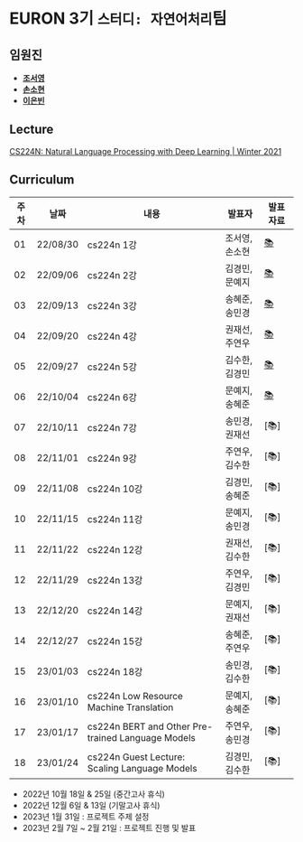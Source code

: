 # EURON 3기 `스터디: 자연어처리`팀

## 임원진
- **[조서영](https://github.com/stellajo99)**
- **[손소현](https://github.com/sonso1598)**
- **[이은빈](https://github.com/binable43)**


## Lecture
[CS224N: Natural Language Processing with Deep Learning | Winter 2021](https://www.youtube.com/watch?v=rmVRLeJRkl4&list=PLoROMvodv4rOSH4v6133s9LFPRHjEmbmJ)


## Curriculum

| 주차 | 날짜 | 내용 | 발표자 | 발표 자료|
|---|---|---|---|---|
|01|22/08/30|cs224n 1강|조서영, 손소현|[📚](https://github.com/Ewha-Euron/2022-02-Euron-NLP/blob/master/NLP_Week01.pdf)|
|02|22/09/06|cs224n 2강|김경민, 문예지|[📚](https://github.com/Ewha-Euron/2022-02-Euron-NLP/blob/master/NLP_Week02.pdf)|
|03|22/09/13|cs224n 3강|송혜준, 송민경|[📚](https://github.com/Ewha-Euron/2022-02-Euron-NLP/blob/master/NLP_Week03.pdf)|
|04|22/09/20|cs224n 4강|권재선, 주연우|[📚](https://github.com/Ewha-Euron/2022-02-Euron-NLP/blob/master/NLP_Week04.pdf)|
|05|22/09/27|cs224n 5강|김수한, 김경민|[📚](https://github.com/Ewha-Euron/2022-02-Euron-NLP/blob/master/NLP_Week05.pdf)|
|06|22/10/04|cs224n 6강|문예지, 송혜준|[📚](https://github.com/Ewha-Euron/2022-02-Euron-NLP/blob/master/NLP_Week06.pdf)|
|07|22/10/11|cs224n 7강|송민경, 권재선|[📚]|
|08|22/11/01|cs224n 9강|주연우, 김수한|[📚]|
|09|22/11/08|cs224n 10강|김경민, 송혜준|[📚]|
|10|22/11/15|cs224n 11강|문예지, 송민경|[📚]|
|11|22/11/22|cs224n 12강|권재선, 김수한|[📚]|
|12|22/11/29|cs224n 13강|주연우, 김경민|[📚]|
|13|22/12/20|cs224n 14강|문예지, 권재선|[📚]|
|14|22/12/27|cs224n 15강|송혜준, 주연우|[📚]|
|15|23/01/03|cs224n 18강|송민경, 김수한|[📚]|
|16|23/01/10|cs224n Low Resource Machine Translation|문예지, 송혜준|[📚]|
|17|23/01/17|cs224n BERT and Other Pre-trained Language Models|주연우, 송민경|[📚]|
|18|23/01/24|cs224n Guest Lecture: Scaling Language Models|김경민, 김수한|[📚]|


* 2022년 10월 18일 & 25일 (중간고사 휴식)
* 2022년 12월 6일 & 13일 (기말고사 휴식)
* 2023년 1월 31일 : 프로젝트 주제 설정 
* 2023년 2월 7일 ~ 2월 21일 : 프로젝트 진행 및 발표 


